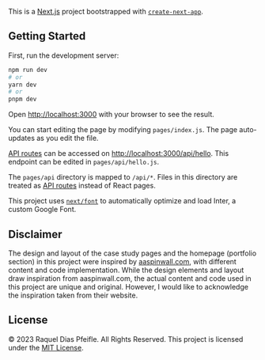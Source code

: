 This is a [Next.js](https://nextjs.org/) project bootstrapped with [`create-next-app`](https://github.com/vercel/next.js/tree/canary/packages/create-next-app).

## Getting Started

First, run the development server:

```bash
npm run dev
# or
yarn dev
# or
pnpm dev
```

Open [http://localhost:3000](http://localhost:3000) with your browser to see the result.

You can start editing the page by modifying `pages/index.js`. The page auto-updates as you edit the file.

[API routes](https://nextjs.org/docs/api-routes/introduction) can be accessed on [http://localhost:3000/api/hello](http://localhost:3000/api/hello). This endpoint can be edited in `pages/api/hello.js`.

The `pages/api` directory is mapped to `/api/*`. Files in this directory are treated as [API routes](https://nextjs.org/docs/api-routes/introduction) instead of React pages.

This project uses [`next/font`](https://nextjs.org/docs/basic-features/font-optimization) to automatically optimize and load Inter, a custom Google Font.

## Disclaimer

The design and layout of the case study pages and the homepage (portfolio section) in this project were inspired by [aaspinwall.com](https://aaspinwall.com), with different content and code implementation. While the design elements and layout draw inspiration from aaspinwall.com, the actual content and code used in this project are unique and original. However, I would like to acknowledge the inspiration taken from their website.

## License

© 2023 Raquel Dias Pfeifle. All Rights Reserved. This project is licensed under the [MIT License](LICENSE.md).
